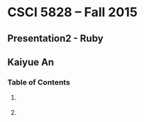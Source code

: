# CSCI 5828 – Fall 2015

## Presentation2 - Ruby

## Kaiyue An

### Table of Contents

1. []()

2. []()
